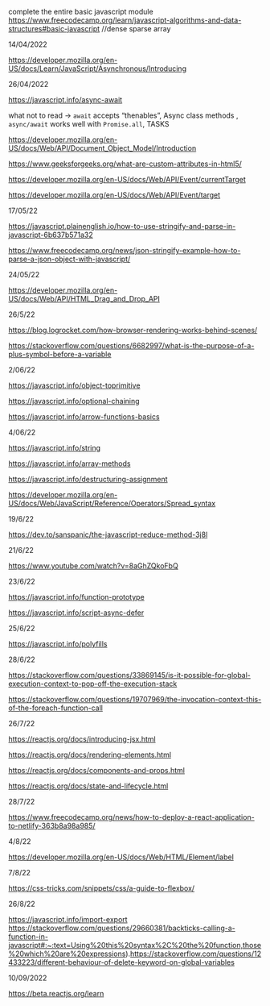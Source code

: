 complete the entire basic javascript module
https://www.freecodecamp.org/learn/javascript-algorithms-and-data-structures#basic-javascript
//dense sparse array

14/04/2022

https://developer.mozilla.org/en-US/docs/Learn/JavaScript/Asynchronous/Introducing

26/04/2022

https://javascript.info/async-await

what not to read -> `await` accepts “thenables”, Async class methods , `async/await` works well with `Promise.all`, TASKS

https://developer.mozilla.org/en-US/docs/Web/API/Document_Object_Model/Introduction

https://www.geeksforgeeks.org/what-are-custom-attributes-in-html5/

https://developer.mozilla.org/en-US/docs/Web/API/Event/currentTarget

https://developer.mozilla.org/en-US/docs/Web/API/Event/target

17/05/22

https://javascript.plainenglish.io/how-to-use-stringify-and-parse-in-javascript-6b637b571a32

https://www.freecodecamp.org/news/json-stringify-example-how-to-parse-a-json-object-with-javascript/

24/05/22

https://developer.mozilla.org/en-US/docs/Web/API/HTML_Drag_and_Drop_API

26/5/22

https://blog.logrocket.com/how-browser-rendering-works-behind-scenes/

https://stackoverflow.com/questions/6682997/what-is-the-purpose-of-a-plus-symbol-before-a-variable

2/06/22

https://javascript.info/object-toprimitive

https://javascript.info/optional-chaining

https://javascript.info/arrow-functions-basics

4/06/22

https://javascript.info/string

https://javascript.info/array-methods

https://javascript.info/destructuring-assignment

https://developer.mozilla.org/en-US/docs/Web/JavaScript/Reference/Operators/Spread_syntax

19/6/22

https://dev.to/sanspanic/the-javascript-reduce-method-3j8l

21/6/22

https://www.youtube.com/watch?v=8aGhZQkoFbQ

23/6/22

https://javascript.info/function-prototype

https://javascript.info/script-async-defer

25/6/22

https://javascript.info/polyfills

28/6/22

https://stackoverflow.com/questions/33869145/is-it-possible-for-global-execution-context-to-pop-off-the-execution-stack

https://stackoverflow.com/questions/19707969/the-invocation-context-this-of-the-foreach-function-call

26/7/22

https://reactjs.org/docs/introducing-jsx.html

https://reactjs.org/docs/rendering-elements.html

https://reactjs.org/docs/components-and-props.html

https://reactjs.org/docs/state-and-lifecycle.html

28/7/22

https://www.freecodecamp.org/news/how-to-deploy-a-react-application-to-netlify-363b8a98a985/

4/8/22

https://developer.mozilla.org/en-US/docs/Web/HTML/Element/label

7/8/22

https://css-tricks.com/snippets/css/a-guide-to-flexbox/

26/8/22

https://javascript.info/import-export
https://stackoverflow.com/questions/29660381/backticks-calling-a-function-in-javascript#:~:text=Using%20this%20syntax%2C%20the%20function,those%20which%20are%20expressions).https://stackoverflow.com/questions/12433223/different-behaviour-of-delete-keyword-on-global-variables

10/09/2022

https://beta.reactjs.org/learn
